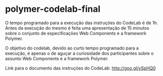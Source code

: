 polymer-codelab-final
=====================

O tempo programado para a execução das instruções do CodeLab é de 1h. 
Antes da execução do mesmo é feita uma apresentação de 15 minutos sobre o conjunto de 
especificações Web Components e a framework Polymer.

O objetivo do codelab, devido ao curto tempo programado para a execução, é apenas o de aguçar 
a curiosidade dos participantes sobre o assunto Web Components e a framework Polymer.


Link para o documento das instruções do CodeLab:
http://goo.gl/ySpHQ0
